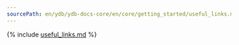 ```yaml
---
sourcePath: en/ydb/ydb-docs-core/en/core/getting_started/useful_links.md
---
```

{% include [useful_links.md](_includes/useful_links.md) %}

